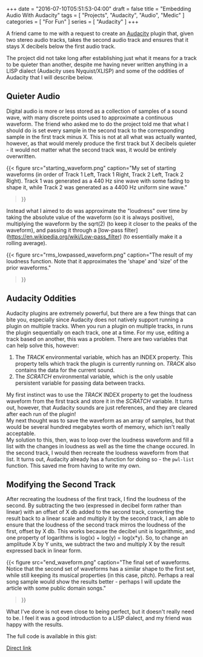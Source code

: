 +++
date = "2016-07-10T05:51:53-04:00"
draft = false
title = "Embedding Audio With Audacity"
tags = [ "Projects", "Audacity", "Audio", "Medic" ]
categories = [ "For Fun" ]
series = [ "Audacity" ]
+++

A friend came to me with a request to create an [Audacity](http://www.audacityteam.org/) plugin that, 
given two stereo audio tracks, takes the second audio track and ensures that it stays
X decibels below the first audio track. 

The project did not take long after establishing just what it means for a track to be quieter
than another, despite me having never written anything in a LISP dialect 
(Audacity uses Nyquist/XLISP) and some of the oddities of Audacity that I will describe below.

Quieter Audio
-------------
Digital audio is more or less stored as a collection of samples of a sound wave, with many
discrete points used to approximate a continuous waveform. The friend who asked me to do the
project told me that what I should do is set every sample in the second track to the
corresponding sample in the first track minus X. This is not at all what was actually wanted,
however, as that would merely produce the first track but X decibels quieter - it would not
matter what the second track was, it would be entirely overwritten.

{{< figure src="starting_waveform.png" 
	   caption="My set of starting waveforms (in order of Track 1 Left, Track 1 Right, Track 2 Left, Track 2 Right). Track 1 was generated as a 440 Hz sine wave with some fading to shape it, while Track 2 was generated as a 4400 Hz uniform sine wave."
>}}

Instead what I aimed to do was approximate the "loudness" over time by taking the absolute
value of the waveform (so it is always positive), multiplying the waveform by the sqrt(2)
(to keep it closer to the peaks of the waveform), and passing it through a [low-pass filter]
(https://en.wikipedia.org/wiki/Low-pass_filter) (to essentially make it a rolling average).

{{< figure src="rms_lowpassed_waveform.png" 
	   caption="The result of my loudness function. Note that it approximates the 'shape' and 'size' of the prior waveforms."
>}}

Audacity Oddities
-------------
Audacity plugins are extremely powerful, but there are a few things that can bite you,
especially since Audacity does not natively support running a plugin on multiple tracks.
When you run a plugin on multiple tracks, in runs the plugin sequentially on each track,
one at a time.
For my use, editing a track based on another, this was a problem.
There are two variables that can help solve this, however:
1. The *TRACK* environmental variable, which has an INDEX property. This property tells which
track the plugin is currently running on. *TRACK* also contains the data for the current sound.  
2. The *SCRATCH* environmental variable, which is the only usable persistent variable for passing
data between tracks.  

My first instinct was to use the *TRACK* INDEX property to get the loudness waveform from
the first track and store it in the *SCRATCH* variable. It turns out, however, that Audacity
sounds are just references, and they are cleared after each run of the plugin!  
My next thought was to save the waveform as an array of samples, but that would be several
hundred megabytes worth of memory, which isn't really acceptable.  
My solution to this, then, was to loop over the loudness waveform and fill a list with the changes
in loudness as well as the time the change occured. In the second track, I would then recreate
the loudness waveform from that list. It turns out, Audacity already has a function for doing so - 
the `pwl-list` function. This saved me from having to write my own.

Modifying the Second Track
-------------
After recreating the loudness of the first track, I find the loudness of the second. By subtracting
the two (expressed in decibel form rather than linear) with an offset of X db added to the second track,
converting the result back to a linear scale and multiply it by the second track, I am able to ensure
that the loudness of the second track mirros the loudness of the first, offset by X db. This works because the decibel unit is logarithmic, and one property
of logarithms is log(x) + log(y) = log(x*y). So, to change an amplitude X by Y
units, we subtract the two and multiply X by the result expressed back in linear
form. 

{{< figure src="end_waveform.png" 
	   caption="The final set of waveforms. Notice that the second set of waveforms has a similar shape to the first set, while still keeping its musical properties (in this case, pitch). Perhaps a real song sample would show the results better - perhaps I will update the article with some public domain songs."
>}}

What I've done is not even close to being perfect, but it doesn't really need to be. I feel it was
a good introduction to a LISP dialect, and my friend was happy with the results.  


The full code is available in this gist:  
<script src="https://gist.github.com/JohnathonNow/daaa8749a40215b29c51fc6845af0743.js"></script>
[Direct link](https://gist.github.com/JohnathonNow/daaa8749a40215b29c51fc6845af0743)

